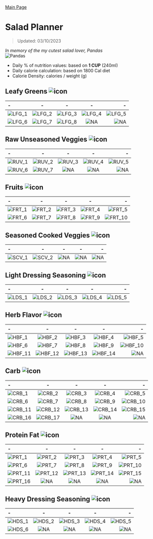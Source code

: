 [Main Page](https://yolanda-ht.github.io/YoloCookBlob/)

# Salad Planner
> Updated: 03/10/2023

*In memory of the my cutest salad lover, Pandas* <br>
![Pandas](../assets/images/pandas.jpeg)

- Daily % of nutrition values: based on **1 CUP** (240ml)
- Daily calorie calculation: based on 1800 Cal diet
- Calorie Density: calories / weight (g)

## Leafy Greens ![icon](../assets/icons_small/resized_OpenMoji_leafy_green.png)

| - | - | - | - | - |
| :--- | :---: | :---: | :---: | ---:|
| ![LFG_1](Salad_planner_database_plots/LFG_1___Mixed_Baby_Greens.png)|![LFG_2](Salad_planner_database_plots/LFG_2___Lettuce.png)|![LFG_3](Salad_planner_database_plots/LFG_3___Cabbage.png)|![LFG_4](Salad_planner_database_plots/LFG_4___Kale.png)|![LFG_5](Salad_planner_database_plots/LFG_5___Spinach.png) |
| ![LFG_6](Salad_planner_database_plots/LFG_6___Arugula.png)|![LFG_7](Salad_planner_database_plots/LFG_7___Endive.png)|![LFG_8](Salad_planner_database_plots/LFG_8___Microgreens.png)|![NA](Salad_planner_database_plots/0_empty.png)|![NA](Salad_planner_database_plots/0_empty.png) |

## Raw Unseasoned Veggies ![icon](../assets/icons_small/resized_OpenMoji_cucumber.png)

| - | - | - | - | - |
| :--- | :---: | :---: | :---: | ---:|
| ![RUV_1](Salad_planner_database_plots/RUV_1___Cherry_tomatoes.png)|![RUV_2](Salad_planner_database_plots/RUV_2___Cucumbers.png)|![RUV_3](Salad_planner_database_plots/RUV_3___Carrots.png)|![RUV_4](Salad_planner_database_plots/RUV_4___Green_Peas.png)|![RUV_5](Salad_planner_database_plots/RUV_5___Button_Mushrooms.png) |
| ![RUV_6](Salad_planner_database_plots/RUV_6___Radishes.png)|![RUV_7](Salad_planner_database_plots/RUV_7___Beets_(boiled).png)|![NA](Salad_planner_database_plots/0_empty.png)|![NA](Salad_planner_database_plots/0_empty.png)|![NA](Salad_planner_database_plots/0_empty.png) |

## Fruits ![icon](../assets/icons_small/resized_OpenMoji_blueberries.png)

| - | - | - | - | - |
| :--- | :---: | :---: | :---: | ---:|
| ![FRT_1](Salad_planner_database_plots/FRT_1___Papaya.png)|![FRT_2](Salad_planner_database_plots/FRT_2___Dragon_fruit.png)|![FRT_3](Salad_planner_database_plots/FRT_3___Mango.png)|![FRT_4](Salad_planner_database_plots/FRT_4___Pomegranate.png)|![FRT_5](Salad_planner_database_plots/FRT_5___Figs.png) |
| ![FRT_6](Salad_planner_database_plots/FRT_6___Strawberries.png)|![FRT_7](Salad_planner_database_plots/FRT_7___Blackberries.png)|![FRT_8](Salad_planner_database_plots/FRT_8___Grapes.png)|![FRT_9](Salad_planner_database_plots/FRT_9___Peaches.png)|![FRT_10](Salad_planner_database_plots/FRT_10___Tangerines.png) |

## Seasoned Cooked Veggies ![icon](../assets/icons_small/resized_OpenMoji_pot_of_food.png)

| - | - | - | - | - |
| :--- | :---: | :---: | :---: | ---:|
| ![SCV_1](Salad_planner_database_plots/SCV_1___Broccoli-Cauliflower_(air_fried-roasted).png)|![SCV_2](Salad_planner_database_plots/SCV_2___Brussel_Sprouts_(air_fried-roasted).png)|![NA](Salad_planner_database_plots/0_empty.png)|![NA](Salad_planner_database_plots/0_empty.png)|![NA](Salad_planner_database_plots/0_empty.png) |

## Light Dressing Seasoning ![icon](../assets/icons_small/resized_OpenMoji_salt.png)

| - | - | - | - | - |
| :--- | :---: | :---: | :---: | ---:|
| ![LDS_1](Salad_planner_database_plots/LDS_1___Sriracha.png)|![LDS_2](Salad_planner_database_plots/LDS_2___Salt_&_Pepper.png)|![LDS_3](Salad_planner_database_plots/LDS_3___Lemon_Juice.png)|![LDS_4](Salad_planner_database_plots/LDS_4___Balsamic_Vinegar.png)|![LDS_5](Salad_planner_database_plots/LDS_5___Cedar's_Original_Hummus.png) |

## Herb Flavor ![icon](../assets/icons_small/resized_OpenMoji_herb.png)

| - | - | - | - | - |
| :--- | :---: | :---: | :---: | ---:|
| ![HBF_1](Salad_planner_database_plots/HBF_1___Basil-Thai_Basil.png)|![HBF_2](Salad_planner_database_plots/HBF_2___Mint-Lemon_Balm.png)|![HBF_3](Salad_planner_database_plots/HBF_3___Dill.png)|![HBF_4](Salad_planner_database_plots/HBF_4___Cilantro.png)|![HBF_5](Salad_planner_database_plots/HBF_5___Thyme.png) |
| ![HBF_6](Salad_planner_database_plots/HBF_6___Sage.png)|![HBF_7](Salad_planner_database_plots/HBF_7___Roasted_Garlic.png)|![HBF_8](Salad_planner_database_plots/HBF_8___Jalapeno.png)|![HBF_9](Salad_planner_database_plots/HBF_9___Olives_(black).png)|![HBF_10](Salad_planner_database_plots/HBF_10___Pickles.png) |
| ![HBF_11](Salad_planner_database_plots/HBF_11___Sauerkraut.png)|![HBF_12](Salad_planner_database_plots/HBF_12___Artichoke_Hearts.png)|![HBF_13](Salad_planner_database_plots/HBF_13___Kimchi.png)|![HBF_14](Salad_planner_database_plots/HBF_14___Black_Pearls_Chopped_Ripe_Olives.png)|![NA](Salad_planner_database_plots/0_empty.png) |

## Carb ![icon](../assets/icons_small/resized_OpenMoji_boule_bread.png)

| - | - | - | - | - |
| :--- | :---: | :---: | :---: | ---:|
| ![CRB_1](Salad_planner_database_plots/CRB_1___Sweet_potato_(air_fried-roasted).png)|![CRB_2](Salad_planner_database_plots/CRB_2___Pumpkin_(air_fried-roasted).png)|![CRB_3](Salad_planner_database_plots/CRB_3___Yam_(air_fried-roasted).png)|![CRB_4](Salad_planner_database_plots/CRB_4___Parsnip_(air_fried-roasted).png)|![CRB_5](Salad_planner_database_plots/CRB_5___Butternut_squash_(air_fried-roasted).png) |
| ![CRB_6](Salad_planner_database_plots/CRB_6___Potato_(air_fried-roasted).png)|![CRB_7](Salad_planner_database_plots/CRB_7___Corn.png)|![CRB_8](Salad_planner_database_plots/CRB_8___Quinoa.png)|![CRB_9](Salad_planner_database_plots/CRB_9___Barley.png)|![CRB_10](Salad_planner_database_plots/CRB_10___Wild_rice.png) |
| ![CRB_11](Salad_planner_database_plots/CRB_11___Brown_rice.png)|![CRB_12](Salad_planner_database_plots/CRB_12___Farro.png)|![CRB_13](Salad_planner_database_plots/CRB_13___Kamut.png)|![CRB_14](Salad_planner_database_plots/CRB_14___Dried_Cranberries.png)|![CRB_15](Salad_planner_database_plots/CRB_15___Raisins.png) |
| ![CRB_16](Salad_planner_database_plots/CRB_16___Dried_Figs.png)|![CRB_17](Salad_planner_database_plots/CRB_17___Dried_Plums.png)|![NA](Salad_planner_database_plots/0_empty.png)|![NA](Salad_planner_database_plots/0_empty.png)|![NA](Salad_planner_database_plots/0_empty.png) |

## Protein Fat ![icon](../assets/icons_small/resized_OpenMoji_poultry_leg.png)

| - | - | - | - | - |
| :--- | :---: | :---: | :---: | ---:|
| ![PRT_1](Salad_planner_database_plots/PRT_1___Hard__Boiled_Egg.png)|![PRT_2](Salad_planner_database_plots/PRT_2___Avocado.png)|![PRT_3](Salad_planner_database_plots/PRT_3___Low_Fat_2_Cottage_Cheese.png)|![PRT_4](Salad_planner_database_plots/PRT_4___Hard_Cheese_(1_oz_cube_or_shredded).png)|![PRT_5](Salad_planner_database_plots/PRT_5___Pressed_tofu.png) |
| ![PRT_6](Salad_planner_database_plots/PRT_6___Edamame.png)|![PRT_7](Salad_planner_database_plots/PRT_7___Roasted_Chopped_Turkey.png)|![PRT_8](Salad_planner_database_plots/PRT_8___Roasted_Chopped_Chicken_with_Skin.png)|![PRT_9](Salad_planner_database_plots/PRT_9___Chick_Peas.png)|![PRT_10](Salad_planner_database_plots/PRT_10___Roasted_Chicken_Breast.png) |
| ![PRT_11](Salad_planner_database_plots/PRT_11___Gilled_Salmon.png)|![PRT_12](Salad_planner_database_plots/PRT_12___Grilled_White_Fish_(Tilapia).png)|![PRT_13](Salad_planner_database_plots/PRT_13___Grilled_Shrimp.png)|![PRT_14](Salad_planner_database_plots/PRT_14___Bacon_Crumbles.png)|![PRT_15](Salad_planner_database_plots/PRT_15___Ham.png) |
| ![PRT_16](Salad_planner_database_plots/PRT_16___Mixed_nuts.png)|![NA](Salad_planner_database_plots/0_empty.png)|![NA](Salad_planner_database_plots/0_empty.png)|![NA](Salad_planner_database_plots/0_empty.png)|![NA](Salad_planner_database_plots/0_empty.png) |

## Heavy Dressing Seasoning ![icon](../assets/icons_small/resized_OpenMoji_jar_with_orange_content.png)

| - | - | - | - | - |
| :--- | :---: | :---: | :---: | ---:|
| ![HDS_1](Salad_planner_database_plots/HDS_1___Vinaigrette.png)|![HDS_2](Salad_planner_database_plots/HDS_2___Romesco_Dip.png)|![HDS_3](Salad_planner_database_plots/HDS_3___Ranch_Dressing.png)|![HDS_4](Salad_planner_database_plots/HDS_4___Thousand_Island_Dressing.png)|![HDS_5](Salad_planner_database_plots/HDS_5___Maple_Basamic_Vinaigrette.png) |
| ![HDS_6](Salad_planner_database_plots/HDS_6___Cranberry_Sauce.png)|![NA](Salad_planner_database_plots/0_empty.png)|![NA](Salad_planner_database_plots/0_empty.png)|![NA](Salad_planner_database_plots/0_empty.png)|![NA](Salad_planner_database_plots/0_empty.png) |

